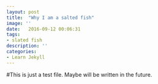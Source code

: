 ```yaml
---
layout: post
title:  "Why I am a salted fish"
image: ''
date:   2016-09-12 00:06:31
tags:
- slated fish
description: ''
categories:
- Learn Jekyll 
---
```


#This is just a test file. Maybe will be written in the future.

